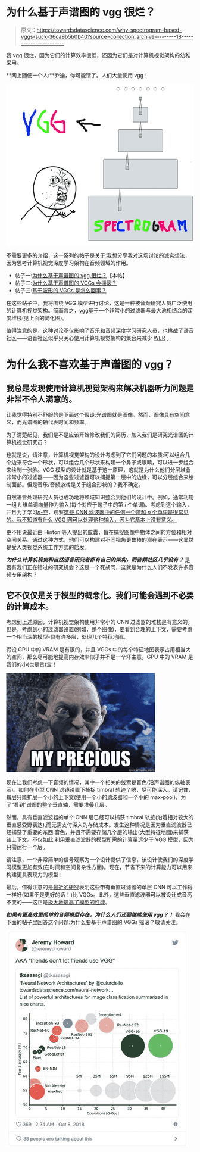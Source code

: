 # 为什么基于声谱图的 vgg 很烂？

> 原文：<https://towardsdatascience.com/why-spectrogram-based-vggs-suck-36ca9b5b0b40?source=collection_archive---------18----------------------->

我:vgg 很烂，因为它们的计算效率很低，还因为它们是对计算机视觉架构的幼稚采用。

**网上随便一个人:**乔迪，你可能错了。人们大量使用 vgg！

![](img/d45614d50f286fe18e5ec132b796428c.png)

不需要更多的介绍，这一系列的帖子是关于:我想分享我对这场讨论的诚实想法，因为思考计算机视觉深度学习架构在音频领域的作用。

*   帖子一:[为什么基于声谱图的 vgg 很烂？](/why-spectrogram-based-vggs-suck-36ca9b5b0b40)【本帖】
*   帖子二:[为什么基于声谱图的 VGGs 会摇滚？](/why-do-spectrogram-based-vggs-rock-6c533ec0235c)
*   帖子三:[基于波形的 VGGs 是怎么回事？](/whats-up-with-waveform-based-vggs-15ff7c3afc28)

在这些帖子中，我将围绕 VGG 模型进行讨论，这是一种被音频研究人员广泛使用的计算机视觉架构。简而言之，[vgg](https://arxiv.org/pdf/1409.1556.pdf)基于一个非常小的过滤器与最大池相结合的深度堆栈(见上面的简化图)。

值得注意的是，这种讨论不仅影响了音乐和音频深度学习研究人员，也挑战了语音社区——语音社区似乎只关心使用计算机视觉架构的集合来减少 [WER](https://en.wikipedia.org/wiki/Word_error_rate) 。

# 为什么我不喜欢基于声谱图的 vgg？

## 我总是发现使用计算机视觉架构来解决机器听力问题是非常不令人满意的。

让我觉得特别不舒服的是下面这个假设:光谱图就是图像。然而，图像具有空间意义，而光谱图的轴代表时间和频率。

为了清楚起见，我们是不是应该开始修改我们的简历，加入我们是研究光谱图的计算机视觉研究员？

也就是说，请注意，计算机视觉架构的设计考虑到了它们问题的本质:可以组合几个边来符合一个形状，可以组合几个形状来构建一个鼻子或眼睛，可以进一步组合来绘制一张脸。VGG 模型的设计就是基于这一原理，这就是为什么他们分层堆叠非常小的过滤器——因为这些过滤器可以捕捉第一层中的边缘，可以分层组合来绘制面部。但是音乐/音频游戏是关于组合形状的？我不确定。

自然语言处理研究人员也成功地将领域知识整合到他们的设计中。例如，通常利用一组 *k* 维单词向量作为输入(每个对应于句子中的第 *i* 个单词)。考虑到这个输入，并且为了学习[*n*-克](https://en.wikipedia.org/wiki/N-gram)，观察[这些 CNN 滤波器中的任何一个跨越 *n* 个单词是很常见的。我不知道有什么 VGG 网可以处理这种输入，因为它基本上没有意义。](https://arxiv.org/pdf/1408.5882.pdf)

更不用说最近由 Hinton 等人提出的[胶囊](http://papers.nips.cc/paper/6975-dynamic-routing-between-capsules.pdf)，旨在捕捉图像中物体之间的方位和相对空间关系。通过这种方式，他们可以构建对不同视角更鲁棒的潜在表示——这显然是受人类视觉系统工作方式的启发。

***为什么计算机视觉和自然语言研究者都有自己的架构，而音频社区几乎没有？*** 是否有我们正在错过的研究机会？这是一个死胡同，这就是为什么人们不发表许多音频专用架构？

## 它不仅仅是关于模型的概念化。我们可能会遇到不必要的计算成本。

考虑到上述原因，计算机视觉架构使用非常小的 CNN 过滤器的堆栈是有意义的。但是，考虑到小的过滤器设置(例如，整个图像)，要看到合理的上下文，需要考虑一个相当深的模型-具有许多层，处理几个特征地图。

假设 GPU 中的 VRAM 是有限的，并且 VGGs 中的每个特征地图表示占用相当大的空间，那么尽可能地提高内存效率似乎并不是一个坏主意。GPU 中的 VRAM 是我们的小(也是贵)宝！

![](img/8f6fc083878cd5a2b1558350851478c5.png)

现在让我们考虑一下音频的情况，其中一个相关的线索是音色(沿声谱图的纵轴表示)。如何在小型 CNN 滤镜设置下捕捉 timbral 轨迹？嗯，尽可能深入。请记住，每层只能扩展一个小的上下文(使用一个小的滤波器和一个小的 max-pool)，为了“看到”谱图的整个垂直轴，需要堆叠几层。

然而，具有垂直滤波器的单个 CNN 层已经可以捕获 timbral 轨迹(沿着相对较大的垂直感受野表达),而无需支付深入的存储成本。发生这种情况是因为垂直滤波器已经捕获了重要的东西:音色，并且不需要存储几个层的输出(大型特征地图)来捕获该上下文。不仅如此:利用垂直滤波器的模型所需的计算量远少于 VGG 模型，因为只需运行一个层。

请注意，一个非常简单的信号观察为一个设计提供了信息，该设计使我们的深度学习模型更加有效(在时间和空间复杂性方面)。现在，节省下来的计算能力可以用来构建更具表现力的模型！

最后，值得注意的是[最近的研究](https://arxiv.org/abs/1703.06697)表明这些带有垂直过滤器的单层 CNN 可以工作得一样好(如果不是更好的话！)比 VGGs。此外，这些垂直滤波器可以被设计成音高不变的——这正是[极大地提高了模型的性能](http://jordipons.me/media/CBMI16.pdf)。

***如果有更高效更简单的音频模型存在，为什么人们还要继续使用 vgg？！*** 我会在下面的帖子里回答这个问题:为什么要基于声谱图的 VGGs 摇滚？敬请关注。

![](img/6f4b3c07a46f74201dc57cec4d28593a.png)